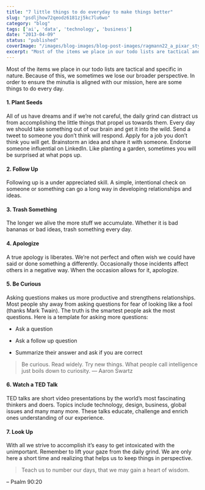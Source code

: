 ```yaml
---
title: "7 little things to do everyday to make things better"
slug: "psdljhow72qeodz6181zj5kc7lu6wo"
category: "blog"
tags: ['ai', 'data', 'technology', 'business']
date: "2013-04-09"
status: "published"
coverImage: "/images/blog-images/blog-post-images/ragmann22_a_pixar_style_image_of_a_person_sitting_at_a_desk_che_21c17aa0-21ae-49ef-9c32-1dc3168b4c0c.png"
excerpt: "Most of the items we place in our todo lists are tactical and specific in nature. Because of this, we sometimes we lose our broader perspective. In order to ensure the minutia is aligned with our m..."
---
```


Most of the items we place in our todo lists are tactical and specific in nature. Because of this, we sometimes we lose our broader perspective. In order to ensure the minutia is aligned with our mission, here are some things to do every day.

#### 1. Plant Seeds

All of us have dreams and if we’re not careful, the daily grind can distract us from accomplishing the little things that propel us towards them. Every day we should take something out of our brain and get it into the wild. Send a tweet to someone you don’t think will respond. Apply for a job you don’t think you will get. Brainstorm an idea and share it with someone. Endorse someone influential on LinkedIn. Like planting a garden, sometimes you will be surprised at what pops up.

#### 2. Follow Up

Following up is a under appreciated skill. A simple, intentional check on someone or something can go a long way in developing relationships and ideas.

#### 3. Trash Something

The longer we alive the more stuff we accumulate. Whether it is bad bananas or bad ideas, trash something every day.

#### 4. Apologize

A true apology is liberates. We’re not perfect and often wish we could have said or done something a differently. Occasionally those incidents affect others in a negative way. When the occasion allows for it, apologize.

#### 5. Be Curious

Asking questions makes us more productive and strengthens relationships. Most people shy away from asking questions for fear of looking like a fool (thanks Mark Twain). The truth is the smartest people ask the most questions. Here is a template for asking more questions:

- Ask a question


- Ask a follow up question


- Summarize their answer and ask if you are correct



> Be curious. Read widely. Try new things. What people call intelligence just boils down to curiosity. — Aaron Swartz



#### 6. Watch a TED Talk

TED talks are short video presentations by the world’s most fascinating thinkers and doers. Topics include technology, design, business, global issues and many many more. These talks educate, challenge and enrich ones understanding of our experience.

#### 7. Look Up

With all we strive to accomplish it’s easy to get intoxicated with the unimportant. Remember to lift your gaze from the daily grind. We are only here a short time and realizing that helps us to keep things in perspective.

> Teach us to number our days, that we may gain a heart of wisdom.

– Psalm 90:20



